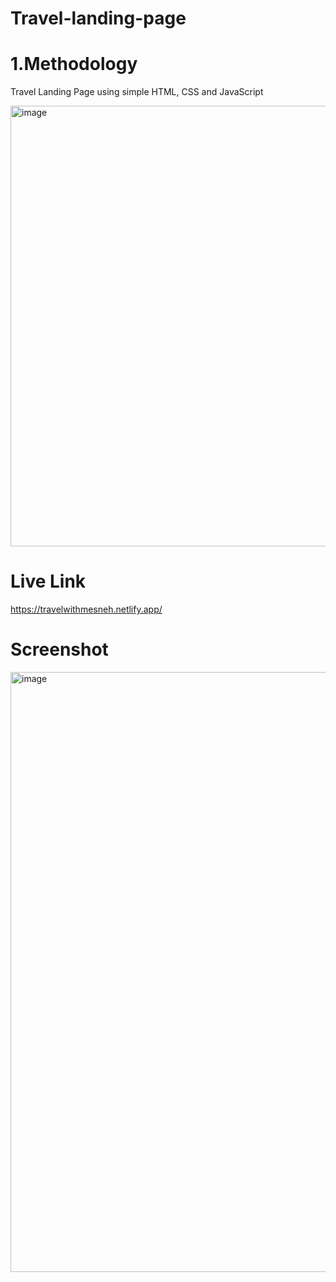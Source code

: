 # Travel-landing-page

# 1.Methodology

Travel Landing Page using simple HTML, CSS and JavaScript 

<img width="705" alt="image" src="https://user-images.githubusercontent.com/69567782/208230819-57ef63c3-fd74-4fca-ac99-574f058127b8.png">

# Live Link

https://travelwithmesneh.netlify.app/

# Screenshot

<img width="960" alt="image" src="https://user-images.githubusercontent.com/69567782/208230850-277f45e3-1d60-4cd3-938d-f6bab50d36cc.png">


